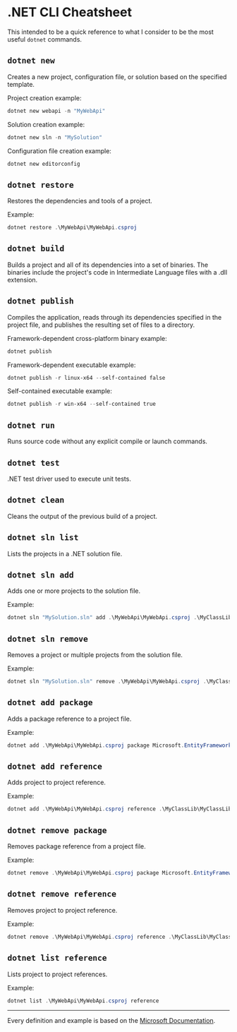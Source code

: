 # .NET CLI Cheatsheet

This intended to be a quick reference to what I consider to be the most useful `dotnet` commands.

## `dotnet new`

Creates a new project, configuration file, or solution based on the specified template.

Project creation example: 
```ps1
dotnet new webapi -n "MyWebApi"
```

Solution creation example:
```ps1
dotnet new sln -n "MySolution"
```

Configuration file creation example:
```ps1
dotnet new editorconfig
```

## `dotnet restore`

Restores the dependencies and tools of a project.

Example: 

```ps1
dotnet restore .\MyWebApi\MyWebApi.csproj
```

## `dotnet build`

Builds a project and all of its dependencies into a set of binaries. The binaries include the project's code in Intermediate Language files with a .dll extension.

## `dotnet publish`

Compiles the application, reads through its dependencies specified in the project file, and publishes the resulting set of files to a directory.

Framework-dependent cross-platform binary example:
```ps1
dotnet publish
```

Framework-dependent executable example:

```ps1
dotnet publish -r linux-x64 --self-contained false
```

Self-contained executable example:
```ps1
dotnet publish -r win-x64 --self-contained true
```

## `dotnet run`

 Runs source code without any explicit compile or launch commands.

 ## `dotnet test`

 .NET test driver used to execute unit tests.

 ## `dotnet clean`

 Cleans the output of the previous build of a project.

## `dotnet sln list`

Lists the projects in a .NET solution file.

## `dotnet sln add`

Adds one or more projects to the solution file.

Example: 

```ps1
dotnet sln "MySolution.sln" add .\MyWebApi\MyWebApi.csproj .\MyClassLib\MyClassLib.csproj
```

## `dotnet sln remove`

Removes a project or multiple projects from the solution file.

Example:
```ps1
dotnet sln "MySolution.sln" remove .\MyWebApi\MyWebApi.csproj .\MyClassLib\MyClassLib.csproj
```

## `dotnet add package`

Adds a package reference to a project file.

Example: 

```ps1
dotnet add .\MyWebApi\MyWebApi.csproj package Microsoft.EntityFrameworkCore
```

## `dotnet add reference`

Adds project to project reference.

Example: 

```ps1
dotnet add .\MyWebApi\MyWebApi.csproj reference .\MyClassLib\MyClassLib.csproj
```

## `dotnet remove package`

Removes package reference from a project file.

Example:

```ps1
dotnet remove .\MyWebApi\MyWebApi.csproj package Microsoft.EntityFrameworkCore 
```

## `dotnet remove reference`

Removes project to project reference.

Example:
```ps1
dotnet remove .\MyWebApi\MyWebApi.csproj reference .\MyClassLib\MyClassLib.csproj
```

## `dotnet list reference`

Lists project to project references.

Example:
```ps1
dotnet list .\MyWebApi\MyWebApi.csproj reference
```

___

Every definition and example is based on the [Microsoft Documentation](https://docs.microsoft.com/en-us/dotnet/core/tools/).



